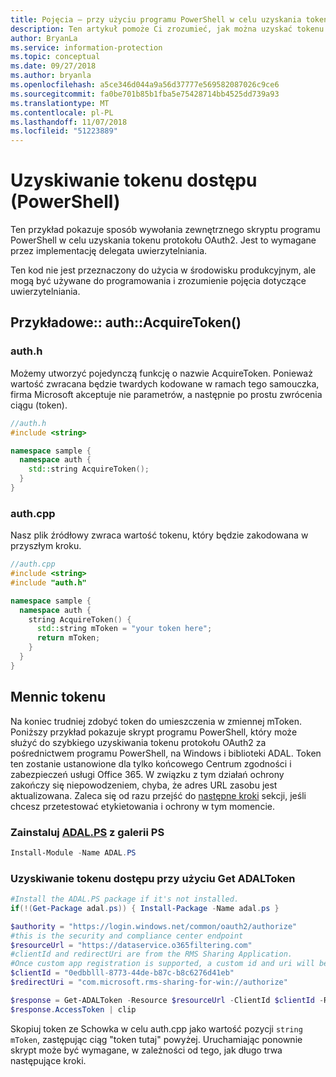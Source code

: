 ```yaml
---
title: Pojęcia — przy użyciu programu PowerShell w celu uzyskania tokenu dostępu.
description: Ten artykuł pomoże Ci zrozumieć, jak można uzyskać tokenu dostępu OAuth2 przy użyciu programu PowerShell. Jest to wymagane przez implementację delegata uwierzytelniania.
author: BryanLa
ms.service: information-protection
ms.topic: conceptual
ms.date: 09/27/2018
ms.author: bryanla
ms.openlocfilehash: a5ce346d044a9a56d37777e569582087026c9ce6
ms.sourcegitcommit: fa0be701b85b1fba5e75428714bb4525dd739a93
ms.translationtype: MT
ms.contentlocale: pl-PL
ms.lasthandoff: 11/07/2018
ms.locfileid: "51223889"
---
```

# <a name="acquire-an-access-token-powershell"></a>Uzyskiwanie tokenu dostępu (PowerShell)

Ten przykład pokazuje sposób wywołania zewnętrznego skryptu programu PowerShell w celu uzyskania tokenu protokołu OAuth2. Jest to wymagane przez implementację delegata uwierzytelniania.

Ten kod nie jest przeznaczony do użycia w środowisku produkcyjnym, ale mogą być używane do programowania i zrozumienie pojęcia dotyczące uwierzytelniania. 

## <a name="sampleauthacquiretoken"></a>Przykładowe:: auth::AcquireToken()

### <a name="authh"></a>auth.h

Możemy utworzyć pojedynczą funkcję o nazwie AcquireToken. Ponieważ wartość zwracana będzie twardych kodowane w ramach tego samouczka, firma Microsoft akceptuje nie parametrów, a następnie po prostu zwrócenia ciągu (token).

```cpp
//auth.h
#include <string>

namespace sample {
  namespace auth {
    std::string AcquireToken();
  }
}
```

### <a name="authcpp"></a>auth.cpp

Nasz plik źródłowy zwraca wartość tokenu, który będzie zakodowana w przyszłym kroku.

```cpp
//auth.cpp
#include <string>
#include "auth.h"

namespace sample {
  namespace auth {
    string AcquireToken() {
      std::string mToken = "your token here";
      return mToken;
    }
  }
}
```

## <a name="mint-a-token"></a>Mennic tokenu

Na koniec trudniej zdobyć token do umieszczenia w zmiennej mToken. Poniższy przykład pokazuje skrypt programu PowerShell, który może służyć do szybkiego uzyskiwania tokenu protokołu OAuth2 za pośrednictwem programu PowerShell, na Windows i biblioteki ADAL. Token ten zostanie ustanowione dla tylko końcowego Centrum zgodności i zabezpieczeń usługi Office 365. W związku z tym działań ochrony zakończy się niepowodzeniem, chyba, że adres URL zasobu jest aktualizowana. Zaleca się od razu przejść do [następne kroki](#next-steps) sekcji, jeśli chcesz przetestować etykietowania i ochrony w tym momencie.

### <a name="install-adalpshttpswwwpowershellgallerycompackagesadalps31942-from-ps-gallery"></a>Zainstaluj [ADAL.PS](https://www.powershellgallery.com/packages/ADAL.PS/3.19.4.2) z galerii PS

```PowerShell
Install-Module -Name ADAL.PS
```

### <a name="use-get-adaltoken-to-obtain-the-access-token"></a>Uzyskiwanie tokenu dostępu przy użyciu Get ADALToken

```PowerShell
#Install the ADAL.PS package if it's not installed.
if(!(Get-Package adal.ps)) { Install-Package -Name adal.ps }

$authority = "https://login.windows.net/common/oauth2/authorize" 
#this is the security and compliance center endpoint
$resourceUrl = "https://dataservice.o365filtering.com"
#clientId and redirectUri are from the RMS Sharing Application. 
#Once custom app registration is supported, a custom id and uri will be required. 
$clientId = "0edbblll-8773-44de-b87c-b8c6276d41eb"
$redirectUri = "com.microsoft.rms-sharing-for-win://authorize"

$response = Get-ADALToken -Resource $resourceUrl -ClientId $clientId -RedirectUri $redirectUri -Authority $authority -PromptBehavior:Always
$response.AccessToken | clip
```

Skopiuj token ze Schowka w celu auth.cpp jako wartość pozycji `string mToken`, zastępując ciąg "token tutaj" powyżej. Uruchamiając ponownie skrypt może być wymagane, w zależności od tego, jak długo trwa następujące kroki.


